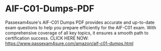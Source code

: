 # AIF-C01-Dumps-PDF
Passexam4sure's AIF-C01 Dumps PDF provides accurate and up-to-date exam questions to help you prepare efficiently for the AIF-C01 exam. With comprehensive coverage of all key topics, it ensures a smooth path to certification success. CLICK HERE NOW: https://www.passexam4sure.com/amazon/aif-c01-dumps.html
